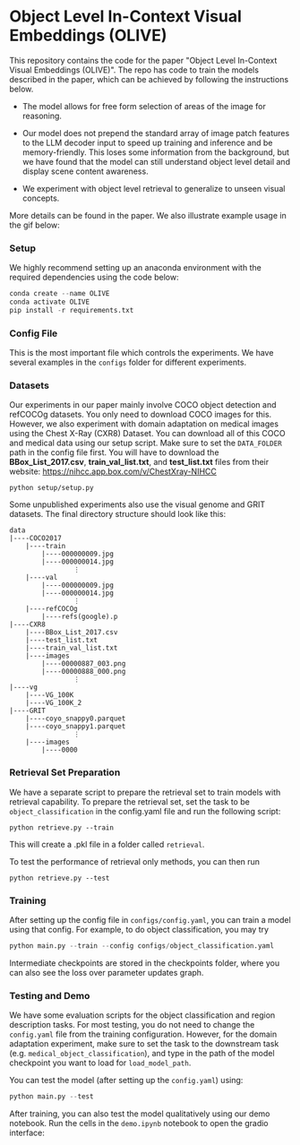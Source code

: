 # Object Level In-Context Visual Embeddings (OLIVE)

This repository contains the code for the paper "Object Level In-Context Visual Embeddings (OLIVE)". The repo has code to train the models described in the paper, which can be achieved by following the instructions below. 

* The model allows for free form selection of areas of the image for reasoning.

* Our model does not prepend the standard array of image patch features to the LLM decoder input to speed up training and inference and be memory-friendly. This loses some information from the background, but we have found that the model can still understand object level detail and display scene content awareness.

* We experiment with object level retrieval to generalize to unseen visual concepts.

More details can be found in the paper. We also illustrate example usage in the gif below:



### Setup
We highly recommend setting up an anaconda environment with the required dependencies using the code below:

```python
conda create --name OLIVE
conda activate OLIVE
pip install -r requirements.txt
```

### Config File
This is the most important file which controls the experiments. We have several examples in the `configs` folder for different experiments.


### Datasets
Our experiments in our paper mainly involve COCO object detection and refCOCOg datasets. You only need to download COCO images for this. However, we also experiment with domain adaptation on medical images using the Chest X-Ray (CXR8) Dataset. You can download all of this COCO and medical data using our setup script. Make sure to set the `DATA_FOLDER` path in the config file first. You will have to download the **BBox_List_2017.csv**, **train_val_list.txt**, and **test_list.txt** files from their website: https://nihcc.app.box.com/v/ChestXray-NIHCC

```
python setup/setup.py
```

Some unpublished experiments also use the visual genome and GRIT datasets. The final directory structure should look like this:

```
data
|----COCO2017
    |----train
        |----000000009.jpg
        |----000000014.jpg
                ⋮
    |----val
        |----000000009.jpg
        |----000000014.jpg
                ⋮
    |----refCOCOg
        |----refs(google).p
|----CXR8
    |----BBox_List_2017.csv
    |----test_list.txt
    |----train_val_list.txt
    |----images
        |----00000887_003.png
        |----00000888_000.png
                ⋮
|----vg
    |----VG_100K
    |----VG_100K_2
|----GRIT
    |----coyo_snappy0.parquet
    |----coyo_snappy1.parquet
                ⋮
    |----images
        |----0000

```
### Retrieval Set Preparation
We have a separate script to prepare the retrieval set to train models with retrieval capability. To prepare the retrieval set, set the task to be `object_classification` in the config.yaml file and run the following script:
```
python retrieve.py --train
```
This will create a .pkl file in a folder called `retrieval`.

To test the performance of retrieval only methods, you can then run
```
python retrieve.py --test
```
### Training
After setting up the config file in `configs/config.yaml`, you can train a model using that config. For example, to do object classification, you may try

```python
python main.py --train --config configs/object_classification.yaml
```

Intermediate checkpoints are stored in the checkpoints folder, where you can also see the loss over parameter updates graph.

### Testing and Demo
We have some evaluation scripts for the object classification and region description tasks. For most testing, you do not need to change the `config.yaml` file from the training configuration. However, for the domain adaptation experiment, make sure to set the task to the downstream task (e.g. `medical_object_classification`), and type in the path of the model checkpoint you want to load for `load_model_path`.

You can test the model (after setting up the `config.yaml`) using:

```python
python main.py --test
```

After training, you can also test the model qualitatively using our demo notebook. Run the cells in the `demo.ipynb` notebook to open the gradio interface: